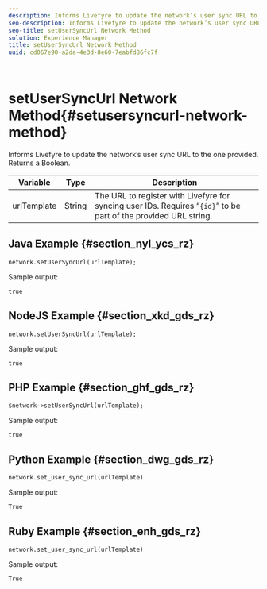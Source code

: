 ```yaml
---
description: Informs Livefyre to update the network’s user sync URL to the one provided. Returns a Boolean.
seo-description: Informs Livefyre to update the network’s user sync URL to the one provided. Returns a Boolean.
seo-title: setUserSyncUrl Network Method
solution: Experience Manager
title: setUserSyncUrl Network Method
uuid: cd067e90-a2da-4e3d-8e60-7eabfd86fc7f

---
```


# setUserSyncUrl Network Method{#setusersyncurl-network-method}

Informs Livefyre to update the network’s user sync URL to the one provided. Returns a Boolean.

|Variable|Type|Description|
|--- |--- |--- |
|urlTemplate|String|The URL to register with Livefyre for syncing user IDs. Requires “`{id}`” to be part of the provided URL string.|

## Java Example {#section_nyl_ycs_rz}

```
network.setUserSyncUrl(urlTemplate); 
```

Sample output:

```
true
```

## NodeJS Example {#section_xkd_gds_rz}

```
network.setUserSyncUrl(urlTemplate); 

```

Sample output:

```
true
```

## PHP Example {#section_ghf_gds_rz}

```
$network->setUserSyncUrl(urlTemplate); 
```

Sample output:

```
true
```

## Python Example {#section_dwg_gds_rz}

```
network.set_user_sync_url(urlTemplate) 
```

Sample output:

```
True
```

## Ruby Example {#section_enh_gds_rz}

```
network.set_user_sync_url(urlTemplate) 
```

Sample output:

```
True
```

